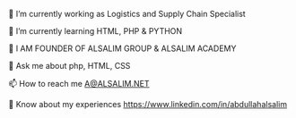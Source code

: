 🔭 I’m currently working as Logistics and Supply Chain Specialist

🌱 I’m currently learning HTML, PHP & PYTHON

📝 I AM FOUNDER OF ALSALIM GROUP & ALSALIM ACADEMY

💬 Ask me about php, HTML, CSS

📫 How to reach me A@ALSALIM.NET

📄 Know about my experiences https://www.linkedin.com/in/abdullahalsalim
